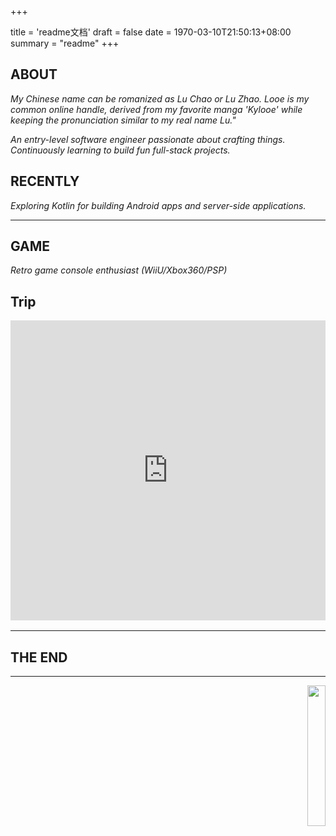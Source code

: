 +++

title = 'readme文档'
draft = false
date = 1970-03-10T21:50:13+08:00
summary = "readme"
+++
##  ABOUT
_My Chinese name can be romanized as Lu Chao or Lu Zhao. Looe is my common online handle, derived from my favorite manga 'Kylooe' while keeping the pronunciation similar to my real name Lu."_

_An entry-level software engineer passionate about crafting things. Continuously learning to build fun full-stack projects._

## RECENTLY
_Exploring Kotlin for building Android apps and server-side applications._

---
## GAME

_Retro game console enthusiast (WiiU/Xbox360/PSP)_

## Trip

<div style="margin-top:16px; margin-bottom:16px; width: 100%;">
  <iframe src="https://www.google.com/maps/d/u/0/embed?mid=1gRnLdjkCbjBbVaMKE7TA-bBVkqvpn1E&ehbc=2E312F" style="width: 100%; height: 480px; border: 0;" allowfullscreen></iframe>
</div>

---
## THE END

---



<p align="right">
  <a href="https://count.getloli.com/"><img src="https://count.getloli.com/get/@looechao?theme=asoul" style="width:24%;"></a>
</p>
